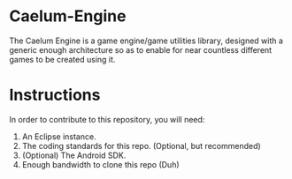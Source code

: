 Caelum-Engine
=============

The Caelum Engine is a game engine/game utilities library, designed with a generic enough architecture so as to enable for near countless different games to be created using it.


Instructions
=============

In order to contribute to this repository, you will need:

1. An Eclipse instance.
2. The coding standards for this repo. (Optional, but recommended)
3. (Optional) The Android SDK.
4. Enough bandwidth to clone this repo (Duh)
